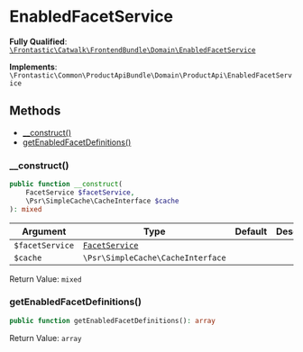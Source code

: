 #  EnabledFacetService

**Fully Qualified**: [`\Frontastic\Catwalk\FrontendBundle\Domain\EnabledFacetService`](../../../../src/php/FrontendBundle/Domain/EnabledFacetService.php)

**Implements**: `\Frontastic\Common\ProductApiBundle\Domain\ProductApi\EnabledFacetService`

## Methods

* [__construct()](#__construct)
* [getEnabledFacetDefinitions()](#getenabledfacetdefinitions)

### __construct()

```php
public function __construct(
    FacetService $facetService,
    \Psr\SimpleCache\CacheInterface $cache
): mixed
```

Argument|Type|Default|Description
--------|----|-------|-----------
`$facetService`|[`FacetService`](FacetService.md)||
`$cache`|`\Psr\SimpleCache\CacheInterface`||

Return Value: `mixed`

### getEnabledFacetDefinitions()

```php
public function getEnabledFacetDefinitions(): array
```

Return Value: `array`

